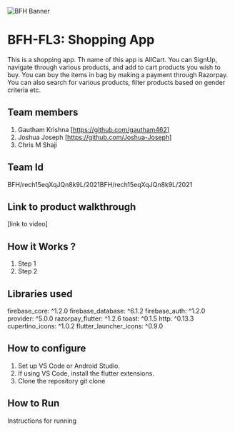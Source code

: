 ![BFH Banner](https://trello-attachments.s3.amazonaws.com/542e9c6316504d5797afbfb9/542e9c6316504d5797afbfc1/39dee8d993841943b5723510ce663233/Frame_19.png)
# BFH-FL3: Shopping App
This is a shopping app. Th name of this app is AllCart. You can SignUp, navigate through various products, and add to cart products you wish to buy. You can buy the 
items in bag by making a payment through Razorpay. You can also search for various products, filter products based on gender criteria etc.
## Team members
1. Gautham Krishna [https://github.com/gautham462]
2. Joshua Joseph [https://github.com/Joshua-Joseph]
3. Chris M Shaji
## Team Id
BFH/rech15eqXqJQn8k9L/2021BFH/rech15eqXqJQn8k9L/2021
## Link to product walkthrough
[link to video]
## How it Works ?
1. Step 1
2. Step 2
## Libraries used
  firebase_core: ^1.2.0
  firebase_database: ^6.1.2
  firebase_auth: ^1.2.0
  provider: ^5.0.0
  razorpay_flutter: ^1.2.6
  toast: ^0.1.5
  http: ^0.13.3
  cupertino_icons: ^1.0.2
  flutter_launcher_icons: ^0.9.0
## How to configure
1. Set up VS Code or Android Studio. 
2. If using VS Code, install the flutter extensions.
3. Clone the repository git clone
## How to Run
Instructions for running
